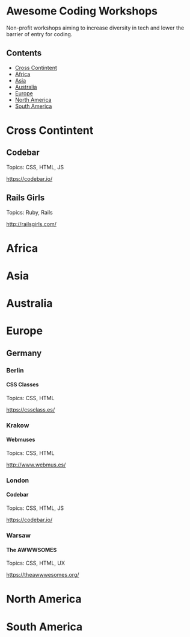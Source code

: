 # Awesome Coding Workshops

Non-profit workshops aiming to increase diversity in tech and lower the barrier of entry for coding.

## Contents

- [Cross Contintent](#cross-contintent)
- [Africa](#africa)
- [Asia](#asia)
- [Australia](#australia)
- [Europe](#europe)
- [North America](#north-america)
- [South America](#south-america)

# Cross Contintent
## Codebar
Topics: CSS, HTML, JS

https://codebar.io/

## Rails Girls
Topics: Ruby, Rails

http://railsgirls.com/

# Africa

# Asia

# Australia

# Europe
## Germany

### Berlin

#### CSS Classes
Topics: CSS, HTML

https://cssclass.es/

### Krakow

#### Webmuses
Topics: CSS, HTML

http://www.webmus.es/

### London

#### Codebar
Topics: CSS, HTML, JS

https://codebar.io/

### Warsaw

#### The AWWWSOMES
Topics: CSS, HTML, UX

https://theawwwesomes.org/

# North America

# South America

